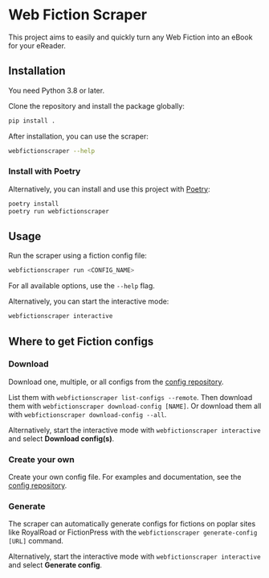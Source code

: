 # Web Fiction Scraper

This project aims to easily and quickly turn any Web Fiction into an eBook for your eReader.

## Installation

You need Python 3.8 or later.

Clone the repository and install the package globally:

```bash
pip install .
```

After installation, you can use the scraper:

```bash
webfictionscraper --help
```

### Install with Poetry

Alternatively, you can install and use this project with [Poetry](https://python-poetry.org):

```bash
poetry install
poetry run webfictionscraper
```

## Usage

Run the scraper using a fiction config file:

```bash
webfictionscraper run <CONFIG_NAME>
```

For all available options, use the `--help` flag.

Alternatively, you can start the interactive mode:

```bash
webfictionscraper interactive
```

## Where to get Fiction configs

### Download

Download one, multiple, or all configs from the [config repository](https://github.com/curetix/webfiction-scraper-configs).

List them with `webfictionscraper list-configs --remote`.
Then download them with `webfictionscraper download-config [NAME]`.
Or download them all with `webfictionscraper download-config --all`.

Alternatively, start the interactive mode with `webfictionscraper interactive` and select **Download config(s)**.

### Create your own

Create your own config file. For examples and documentation, see the [config repository](https://github.com/curetix/webfiction-scraper-configs).

### Generate

The scraper can automatically generate configs for fictions on poplar sites like RoyalRoad or FictionPress with the
`webfictionscraper generate-config [URL]` command.

Alternatively, start the interactive mode with `webfictionscraper interactive` and select **Generate config**.
